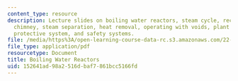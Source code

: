 ```yaml
---
content_type: resource
description: Lecture slides on boiling water reactors, steam cycle, recirculation,
  chimney, steam separation, heat removal, operating with voids, plant systems, reactor
  protective system, and safety systems.
file: /media/https%3A/open-learning-course-data-rc.s3.amazonaws.com/22-091-nuclear-reactor-safety-spring-2008/152641ad98a2516dbaf7861bcc5166fd_MIT22_091S08_lec15.pdf
file_type: application/pdf
resourcetype: Document
title: Boiling Water Reactors
uid: 152641ad-98a2-516d-baf7-861bcc5166fd
---
```


